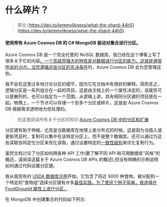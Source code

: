 # 什么碎片？

> 原文:[https://dev.to/jeremylikness/what-the-shard-44h5](https://dev.to/jeremylikness/what-the-shard-44h5)

#### [](#partition-collections-using-the-c-mongodb-driver-with-azure-cosmos-db)使用带有 Azure Cosmos DB 的 C# MongoDB 驱动对集合进行分区。

Azure Cosmos DB 是一个完全托管的 NoSQL 数据库。我已经在这个博客上写了很多关于它的内容[。一个高级而强大的特性是对数据进行分区的能力。这就是通常所说的*分片*。当您遵循这些分区的](https://blog.jeremylikness.com/tagged/cosmosdb)[先决条件](https://jlik.me/dx8)时，Azure Cosmos DB 会为您管理这些。

我不会在这里过多地讨论分区的细节，因为它在文档中有很好的解释。简而言之，逻辑分区是一系列组合在一起的项目。这是由文档上的一个属性决定的，该属性可以是散列的，也可以指定为一个范围。从逻辑上讲，具有相同分区键的项目放在一起。物理上，一个节点可以存储一个到多个分区或碎片。这是由 Azure Cosmos DB 根据需求透明地为您处理的。

> 在这里阅读所有关于分区的知识:[Azure Cosmos DB 中的分区和扩展](https://jlik.me/dx5)

分区键有助于伸缩，尤其是当数据库在地理上是分布式的时候。这是因为当插入或更新项目时，复制可以集中在该特定分区上，而不是整个数据库。还可以通过为这些读取协同定位分区来优化读取。通过设置特定的[一致性级别](https://dev.to/jeremylikness/getting-behind-the-9-ball-cosmosdb-consistency-levels-2jgg)来优化复制行为。

虽然文档讨论了分区如何跨各种 API 工作(要了解不同 API 和可用数据库“风格”的概述，请阅读这篇关于 Azure Cosmos DB APIs 的概述),但没有明确的示例说明如何通过代码设置分区键。

我从我现有的 [USDA 数据库示例](https://github.com/JeremyLikness/explore-cosmos-db)开始。它包含了将近 9000 种食物，被分配到一个特定的“食物组”选择分区键有许多[最佳实践。为了使这个例子简单，我选择在 FoodGroupId 属性上进行分区。](https://jlik.me/dx6)

在 MongoDB 中创建集合的代码如下所示: